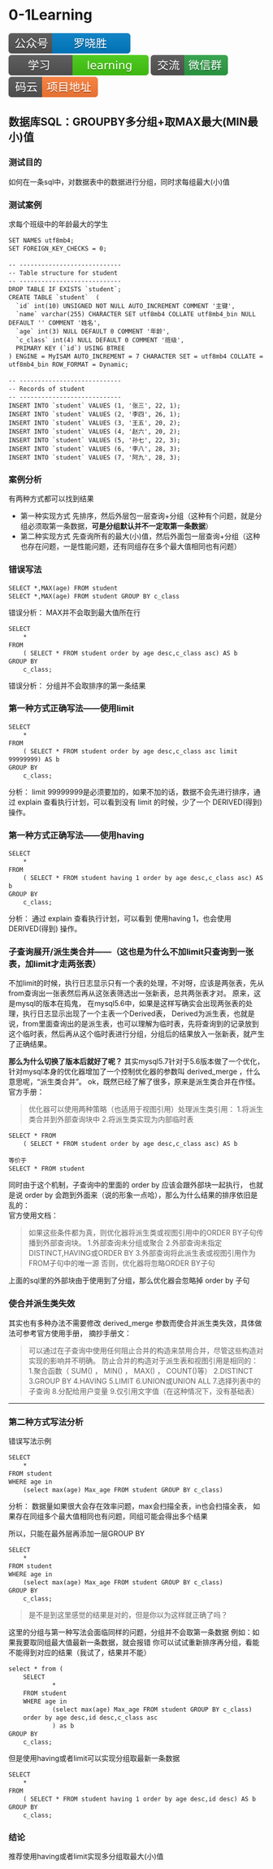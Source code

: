 # 0-1Learning

![alt text](../../static/common/svg/luoxiaosheng.svg "公众号")
![alt text](../../static/common/svg/luoxiaosheng_learning.svg "学习")
![alt text](../../static/common/svg/luoxiaosheng_wechat.svg "微信")
![alt text](../../static/common/svg/luoxiaosheng_gitee.svg "码云")

## 数据库SQL：GROUPBY多分组+取MAX最大(MIN最小)值

### 测试目的
如何在一条sql中，对数据表中的数据进行分组，同时求每组最大(小)值

### 测试案例
求每个班级中的年龄最大的学生
````
SET NAMES utf8mb4;
SET FOREIGN_KEY_CHECKS = 0;

-- ----------------------------
-- Table structure for student
-- ----------------------------
DROP TABLE IF EXISTS `student`;
CREATE TABLE `student`  (
  `id` int(10) UNSIGNED NOT NULL AUTO_INCREMENT COMMENT '主键',
  `name` varchar(255) CHARACTER SET utf8mb4 COLLATE utf8mb4_bin NULL DEFAULT '' COMMENT '姓名',
  `age` int(3) NULL DEFAULT 0 COMMENT '年龄',
  `c_class` int(4) NULL DEFAULT 0 COMMENT '班级',
  PRIMARY KEY (`id`) USING BTREE
) ENGINE = MyISAM AUTO_INCREMENT = 7 CHARACTER SET = utf8mb4 COLLATE = utf8mb4_bin ROW_FORMAT = Dynamic;

-- ----------------------------
-- Records of student
-- ----------------------------
INSERT INTO `student` VALUES (1, '张三', 22, 1);
INSERT INTO `student` VALUES (2, '李四', 26, 1);
INSERT INTO `student` VALUES (3, '王五', 20, 2);
INSERT INTO `student` VALUES (4, '赵六', 20, 2);
INSERT INTO `student` VALUES (5, '孙七', 22, 3);
INSERT INTO `student` VALUES (6, '李八', 28, 3);
INSERT INTO `student` VALUES (7, '阿九', 28, 3);
````

### 案例分析
有两种方式都可以找到结果
* 第一种实现方式
    先排序，然后外层包一层查询+分组（这种有个问题，就是分组必须取第一条数据，**可是分组默认并不一定取第一条数据**）
* 第二种实现方式
    先查询所有的最大(小)值，然后外面包一层查询+分组（这种也存在问题，一是性能问题，还有同组存在多个最大值相同也有问题）

### 错误写法
````
SELECT *,MAX(age) FROM student
SELECT *,MAX(age) FROM student GROUP BY c_class
````
错误分析：
MAX并不会取到最大值所在行

````
SELECT
    * 
FROM
    ( SELECT * FROM student order by age desc,c_class asc) AS b
GROUP BY
    c_class;
````
错误分析：
分组并不会取排序的第一条结果


### 第一种方式正确写法——使用limit
````
SELECT
    * 
FROM
    ( SELECT * FROM student order by age desc,c_class asc limit 99999999) AS b
GROUP BY
    c_class;
````
分析：
limit 99999999是必须要加的，如果不加的话，数据不会先进行排序，通过 explain 查看执行计划，可以看到没有 limit 的时候，少了一个 DERIVED(得到) 操作。
  
### 第一种方式正确写法——使用having
````
SELECT
    * 
FROM
    ( SELECT * FROM student having 1 order by age desc,c_class asc) AS b
GROUP BY
    c_class;
````
分析：
通过 explain 查看执行计划，可以看到 使用having 1，也会使用 DERIVED(得到) 操作。


### 子查询展开/派生类合并——（这也是为什么不加limit只查询到一张表，加limit才走两张表）
不加limit的时候，执行日志显示只有一个表的处理，不对呀，应该是两张表，先从from查询出一张表然后再从这张表筛选出一张新表，总共两张表才对。 
原来，这是mysql的版本在捣鬼，
在mysql5.6中，如果是这样写确实会出现两张表的处理，执行日志显示出现了一个主表一个Derived表，
Derived为派生表，也就是说，from里面查询出的是派生表，也可以理解为临时表，先将查询到的记录放到这个临时表，然后再从这个临时表进行分组，分组后的结果放入一张新表，就产生了正确结果。

**那么为什么切换了版本后就好了呢？**
其实mysql5.7针对于5.6版本做了一个优化，针对mysql本身的优化器增加了一个控制优化器的参数叫 derived_merge ，什么意思呢，“派生类合并”。
ok，既然已经了解了很多，原来是派生类合并在作怪。
官方手册：

>优化器可以使用两种策略（也适用于视图引用）处理派生类引用：
1.将派生类合并到外部查询块中
2.将派生类实现为内部临时表
````
SELECT * FROM
    ( SELECT * FROM student order by age desc,c_class asc) AS b

等价于
SELECT * FROM student
````

同时由于这个机制，子查询中的里面的 order by 应该会跟外部块一起执行，
也就是说 order by 会跑到外面来（说的形象一点哈），那么为什么结果的排序依旧是乱的：    
官方使用文档：

> 如果这些条件都为真，则优化器将派生类或视图引用中的ORDER BY子句传播到外部查询块。
1.外部查询未分组或聚合
2.外部查询未指定DISTINCT,HAVING或ORDER BY
3.外部查询将此派生表或视图引用作为FROM子句中的唯一源
否则，优化器将忽略ORDER BY子句

上面的sql里的外部块由于使用到了分组，那么优化器会忽略掉 order by 子句

### 使合并派生类失效
其实也有多种办法不需要修改 derived_merge 参数而使合并派生类失效，具体做法可参考官方使用手册， 摘抄手册文：

> 可以通过在子查询中使用任何阻止合并的构造来禁用合并，尽管这些构造对实现的影响并不明确。 防止合并的构造对于派生表和视图引用是相同的：
   1.聚合函数（ SUM() ， MIN() ， MAX() ， COUNT()等）
   2.DISTINCT
   3.GROUP BY
   4.HAVING
   5.LIMIT
   6.UNION或UNION ALL
   7.选择列表中的子查询
   8.分配给用户变量
   9.仅引用文字值（在这种情况下，没有基础表）

---

### 第二种方式写法分析
错误写法示例
````
SELECT 
    * 
FROM student 
WHERE age in 
    (select max(age) Max_age FROM student GROUP BY c_class) 
````
分析：
数据量如果很大会存在效率问题，max会扫描全表，in也会扫描全表，
如果存在同组多个最大值相同也有问题，同组可能会得出多个结果


所以，只能在最外层再添加一层GROUP BY
````
SELECT 
    * 
FROM student 
WHERE age in 
    (select max(age) Max_age FROM student GROUP BY c_class) 
GROUP BY 
    c_class;
````

> 是不是到这里感觉的结果是对的，但是你以为这样就正确了吗？

这里的分组与第一种写法会面临同样的问题，分组并不会取第一条数据
例如：如果我要取同组最大值最新一条数据，就会报错
你可以试试重新排序再分组，看能不能得到对应的结果（我试了，结果并不能）
````
select * from (
	SELECT 
			* 
	FROM student 
	WHERE age in 
			(select max(age) Max_age FROM student GROUP BY c_class) 
	order by age desc,id desc,c_class asc
			) as b
GROUP BY 
    c_class;
````

但是使用having或者limit可以实现分组取最新一条数据
````
SELECT
    * 
FROM
    ( SELECT * FROM student having 1 order by age desc,id desc) AS b
GROUP BY
    c_class;
````

### 结论

推荐使用having或者limit实现多分组取最大(小)值

